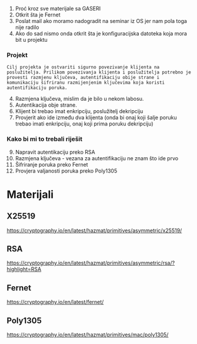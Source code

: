 1. Proć kroz sve materijale sa GASERI
2. Otkrit šta je Fernet
2. Poslat mail ako moramo nadogradit na seminar iz OS jer nam pola toga nije radilo
3. Ako do sad nismo onda otkrit šta je konfiguracijska datoteka koja mora bit u projektu

### Projekt
```
Cilj projekta je ostvariti sigurno povezivanje klijenta na poslužitelja. Prilikom povezivanja klijenta i poslužitelja potrebno je provesti razmjenu ključeva, autentifikaciju obije strane i komunikaciju šifriranu razmijenjenim ključevima koja koristi autentifikaciju poruka.
```
4. Razmjena ključeva, mislim da je bilo u nekom labosu.
5. Autentikacija obje strane.
6. Klijent bi trebao imat enkripciju, poslužitelj dekripciju 
7. Provjerit ako ide između dva klijenta (onda bi onaj koji šalje poruku trebao imati enkripciju, onaj koji prima poruku dekripciju)
### Kako bi mi to trebali riješit
9. Napravit autentikaciju preko RSA
10. Razmjena ključeva - vezana za autentifikaciju ne znam što ide prvo
11. Šifriranje poruka preko Fernet
12. Provjera valjanosti poruka preko Poly1305

# Materijali
## X25519
https://cryptography.io/en/latest/hazmat/primitives/asymmetric/x25519/
## RSA
https://cryptography.io/en/latest/hazmat/primitives/asymmetric/rsa/?highlight=RSA
## Fernet
https://cryptography.io/en/latest/fernet/
## Poly1305
https://cryptography.io/en/latest/hazmat/primitives/mac/poly1305/
